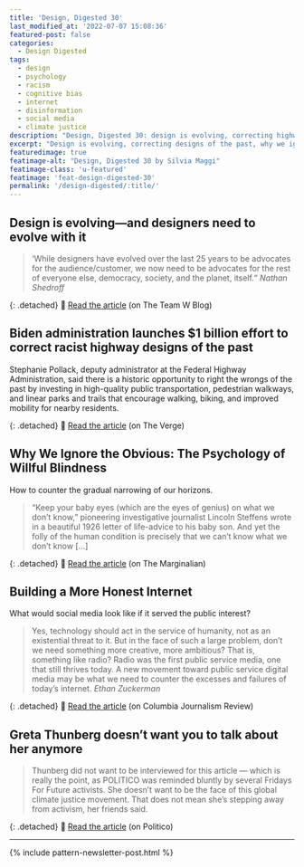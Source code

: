 ```yaml
---
title: 'Design, Digested 30'
last_modified_at: '2022-07-07 15:08:36'
featured-post: false
categories:
  - Design Digested
tags:
  - design
  - psychology
  - racism
  - cognitive bias
  - internet
  - disinformation
  - social media
  - climate justice
description: "Design, Digested 30: design is evolving, correcting highway designs of the past, building a more honest internet and more"
excerpt: "Design is evolving, correcting designs of the past, why we ignore the obvious, building a more honest internet and why Greta Thunberg doesn’t want you to talk about her."
featuredimage: true
featimage-alt: "Design, Digested 30 by Silvia Maggi"
featimage-class: 'u-featured'
featimage: 'feat-design-digested-30'
permalink: '/design-digested/:title/'
---
```

## Design is evolving—and designers need to evolve with it

> ‘While designers have evolved over the last 25 years to be advocates for the audience/customer, we now need to be advocates for the rest of everyone else, democracy, society, and the planet, itself.“
> <cite>Nathan Shedroff</cite>

{: .detached}
🔗 [Read the article](https://www.blog.theteamw.com/2021/08/25/design-is-evolving-and-designers-need-to-evolve-with-it/) (on The Team W Blog)

## Biden administration launches $1 billion effort to correct racist highway designs of the past

Stephanie Pollack, deputy administrator at the Federal Highway Administration, said there is a historic opportunity to right the wrongs of the past by investing in high-quality public transportation, pedestrian walkways, and linear parks and trails that encourage walking, biking, and improved mobility for nearby residents.

{: .detached}
🔗 [Read the article](https://www.theverge.com/2022/6/30/23188433/biden-buttigieg-infrastructure-racism-1-billion-dollars) (on The Verge)

## Why We Ignore the Obvious: The Psychology of Willful Blindness

How to counter the gradual narrowing of our horizons. 

> “Keep your baby eyes (which are the eyes of genius) on what we don’t know,” pioneering investigative journalist Lincoln Steffens wrote in a beautiful 1926 letter of life-advice to his baby son. And yet the folly of the human condition is precisely that we can’t know what we don’t know [&hellip;] 

{: .detached}
🔗 [Read the article](https://www.themarginalian.org/2014/08/27/willful-blindness-margaret-heffernan/) (on The Marginalian)

## Building a More Honest Internet

What would social media look like if it served the public interest?

>  Yes, technology should act in the service of humanity, not as an existential threat to it. But in the face of such a large problem, don’t we need something more creative, more ambitious? That is, something like radio? Radio was the first public service media, one that still thrives today. A new movement toward public service digital media may be what we need to counter the excesses and failures of today’s internet.
>  <cite>Ethan Zuckerman</cite>

{: .detached}
🔗 [Read the article](https://www.cjr.org/special_report/building-honest-internet-public-interest.php) (on Columbia Journalism Review)

## Greta Thunberg doesn’t want you to talk about her anymore

> Thunberg did not want to be interviewed for this article — which is really the point, as POLITICO was reminded bluntly by several Fridays For Future activists. She doesn’t want to be the face of this global climate justice movement. That does not mean she’s stepping away from activism, her friends said.

{: .detached}
🔗 [Read the article](https://www.politico.eu/article/greta-thunberg-climate-change-activism-fridays-for-future-profile-doesnt-want-you-to-talk-about-her-anymore-2022/) (on Politico)




---

{% include pattern-newsletter-post.html %}